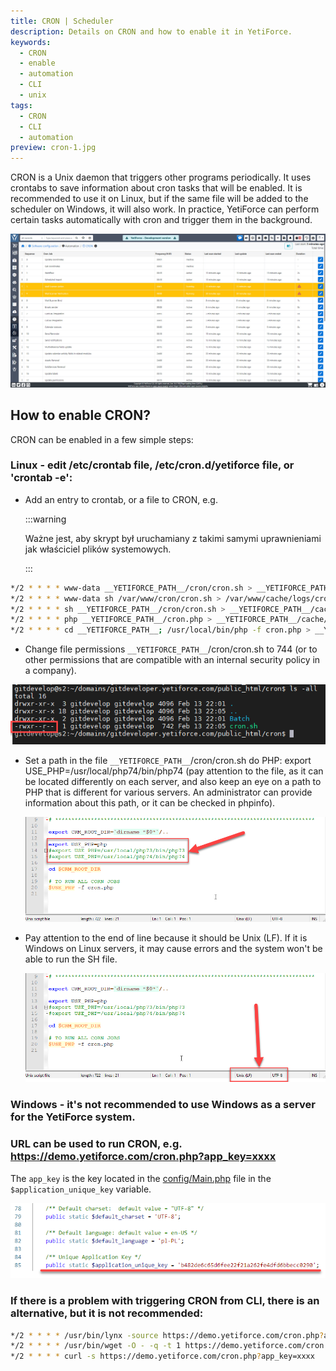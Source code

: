 ```yaml
---
title: CRON | Scheduler
description: Details on CRON and how to enable it in YetiForce.
keywords:
  - CRON
  - enable
  - automation
  - CLI
  - unix
tags:
  - CRON
  - CLI
  - automation
preview: cron-1.jpg
---
```


CRON is a Unix daemon that triggers other programs periodically. It uses crontabs to save information about cron tasks that will be enabled. It is recommended to use it on Linux, but if the same file will be added to the scheduler on Windows, it will also work. In practice, YetiForce can perform certain tasks automatically with cron and trigger them in the background.

![cron](cron-1.jpg)

## How to enable CRON?

CRON can be enabled in a few simple steps:

### Linux - edit /etc/crontab file, /etc/cron.d/yetiforce file, or 'crontab -e':

- Add an entry to crontab, or a file to CRON, e.g.

  :::warning

  Ważne jest, aby skrypt był uruchamiany z takimi samymi uprawnieniami jak właściciel plików systemowych.

  :::

```bash
*/2 * * * * www-data __YETIFORCE_PATH__/cron/cron.sh > __YETIFORCE_PATH__/cache/logs/cron.log 2>&1
*/2 * * * * www-data sh /var/www/cron/cron.sh > /var/www/cache/logs/cron.log 2>&1
*/2 * * * * sh __YETIFORCE_PATH__/cron/cron.sh > __YETIFORCE_PATH__/cache/logs/cron.log 2>&1
*/2 * * * * php __YETIFORCE_PATH__/cron.php > __YETIFORCE_PATH__/cache/logs/cron.log 2>&1
*/2 * * * * cd __YETIFORCE_PATH__; /usr/local/bin/php -f cron.php > __YETIFORCE_PATH__/cache/logs/cron.log 2>&1
```

- Change file permissions `__YETIFORCE_PATH__`/cron/cron.sh to 744 (or to other permissions that are compatible with an internal security policy in a company).

![cron](cron-2.png)

- Set a path in the file `__YETIFORCE_PATH__`/cron/cron.sh do PHP: export USE_PHP=/usr/local/php74/bin/php74 (pay attention to the file, as it can be located differently on each server, and also keep an eye on a path to PHP that is different for various servers. An administrator can provide information about this path, or it can be checked in phpinfo).

  ![cron](cron-3.png)

- Pay attention to the end of line because it should be Unix (LF). If it is Windows on Linux servers, it may cause errors and the system won't be able to run the SH file.

  ![cron](cron-4.png)

### Windows - it's not recommended to use Windows as a server for the YetiForce system.

### URL can be used to run CRON, e.g. https://demo.yetiforce.com/cron.php?app_key=xxxx

The `app_key` is the key located in the [config/Main.php](https://doc.yetiforce.com/code/classes/Config-Main.html#property_application_unique_key) file in the `$application_unique_key` variable.

![cron](cron-5.png)

### If there is a problem with triggering CRON from CLI, there is an alternative, but it is not recommended:

```bash
*/2 * * * * /usr/bin/lynx -source https://demo.yetiforce.com/cron.php?app_key=xxxx
*/2 * * * * /usr/bin/wget -O - -q -t 1 https://demo.yetiforce.com/cron.php?app_key=xxxx
*/2 * * * * curl -s https://demo.yetiforce.com/cron.php?app_key=xxxx
```
